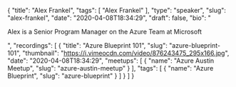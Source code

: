 {
  "title": "Alex Frankel",
  "tags": [
    "Alex Frankel"
  ],
  "type": "speaker",
  "slug": "alex-frankel",
  "date": "2020-04-08T18:34:29",
  "draft": false,
  "bio": "<p>Alex is a Senior Program Manager on the Azure Team at Microsoft</p>",
  "recordings": [
    {
      "title": "Azure Blueprint 101",
      "slug": "azure-blueprint-101",
      "thumbnail": "https://i.vimeocdn.com/video/876243475_295x166.jpg",
      "date": "2020-04-08T18:34:29",
      "meetups": [
        {
          "name": "Azure Austin Meetup",
          "slug": "azure-austin-meetup"
        }
      ],
      "tags": [
        {
          "name": "Azure Blueprint",
          "slug": "azure-blueprint"
        }
      ]
    }
  ]
}
